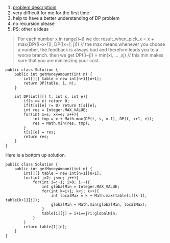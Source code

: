 1. [problem descriptioin](https://leetcode.com/problems/guess-number-higher-or-lower-ii/description/)
2. very difficult for me for the first time
3. help to have a better understanding of DP problem
4. no recursion please
5. PS: other's ideas
>For each number x in range[i~j]
we do: result_when_pick_x = x + max{DP([i~x-1]), DP([x+1, j])}
// the max means whenever you choose a number, the feedback is always bad and therefore leads you to a worse branch.
then we get DP([i~j]) = min{xi, … ,xj}
// this min makes sure that you are minimizing your cost.
```
public class Solution {
    public int getMoneyAmount(int n) {
        int[][] table = new int[n+1][n+1];
        return DP(table, 1, n);
    }
    
    int DP(int[][] t, int s, int e){
        if(s >= e) return 0;
        if(t[s][e] != 0) return t[s][e];
        int res = Integer.MAX_VALUE;
        for(int x=s; x<=e; x++){
            int tmp = x + Math.max(DP(t, s, x-1), DP(t, x+1, e));
            res = Math.min(res, tmp);
        }
        t[s][e] = res;
        return res;
    }
}
```
Here is a bottom up solution.
```
public class Solution {
    public int getMoneyAmount(int n) {
        int[][] table = new int[n+1][n+1];
        for(int j=2; j<=n; j++){
            for(int i=j-1; i>0; i--){
                int globalMin = Integer.MAX_VALUE;
                for(int k=i+1; k<j; k++){
                    int localMax = k + Math.max(table[i][k-1], table[k+1][j]);
                    globalMin = Math.min(globalMin, localMax);
                }
                table[i][j] = i+1==j?i:globalMin;
            }
        }
        return table[1][n];
    }
}
